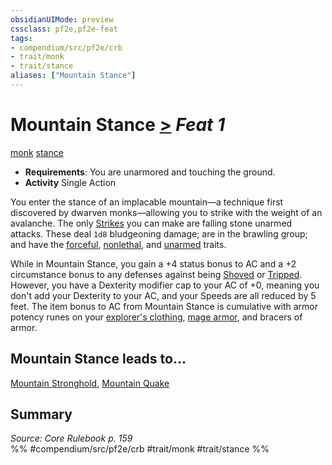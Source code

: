 ```yaml
---
obsidianUIMode: preview
cssclass: pf2e,pf2e-feat
tags:
- compendium/src/pf2e/crb
- trait/monk
- trait/stance
aliases: ["Mountain Stance"]
---
```

# Mountain Stance  [>](../../rules/core-rulebook/chapter-9-playing-the-game.md#Actions "Single Action") *Feat 1*  
[monk](../../rules/traits/monk.md)  [stance](../../rules/traits/stance.md)  

- **Requirements**: You are unarmored and touching the ground.
- **Activity** Single Action

You enter the stance of an implacable mountain—a technique first discovered by dwarven monks—allowing you to strike with the weight of an avalanche. The only [Strikes](../../rules/actions/strike.md) you can make are falling stone unarmed attacks. These deal `1d8` bludgeoning damage; are in the brawling group; and have the [forceful](../../rules/traits/forceful.md), [nonlethal](../../rules/traits/nonlethal.md), and [unarmed](../../rules/traits/unarmed.md) traits.

While in Mountain Stance, you gain a +4 status bonus to AC and a +2 circumstance bonus to any defenses against being [Shoved](../../rules/actions/shove.md) or [Tripped](../../rules/actions/trip.md). However, you have a Dexterity modifier cap to your AC of +0, meaning you don't add your Dexterity to your AC, and your Speeds are all reduced by 5 feet. The item bonus to AC from Mountain Stance is cumulative with armor potency runes on your [explorer's clothing](../equipment/items/explorers-clothing.md), [mage armor](../spells/mage-armor.md), and bracers of armor.

## Mountain Stance leads to...

[Mountain Stronghold](mountain-stronghold.md), [Mountain Quake](mountain-quake.md)

## Summary

*Source: Core Rulebook p. 159*  
%% #compendium/src/pf2e/crb #trait/monk #trait/stance %%